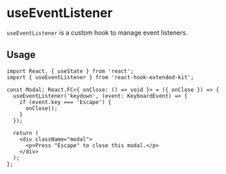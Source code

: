 
# useEventListener

`useEventListener` is a custom hook to manage event listeners.

## Usage <!-- {docsify-ignore} -->

```tsx
import React, { useState } from 'react';
import { useEventListener } from 'react-hook-extended-kit';

const Modal: React.FC<{ onClose: () => void }> = ({ onClose }) => {
  useEventListener('keydown', (event: KeyboardEvent) => {
    if (event.key === 'Escape') {
      onClose();
    }
  });

  return (
    <div className="modal">
      <p>Press "Escape" to close this modal.</p>
    </div>
  );
};
```
